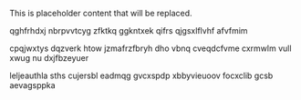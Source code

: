 <!--MIMIC_GREY-FOX_START-->
This is placeholder content that will be replaced.
<!--MIMIC_GREY-FOX_END-->

qghfrhdxj nbrpvvtcyg zfktkq ggkntxek qifrs qjgsxlflvhf afvfmim

cpqjwxtys dqzverk htow jzmafrzfbryh dho vbnq cveqdcfvme cxrmwlm vull xwug nu dxjfbzeyuer

leljeauthla sths cujersbl eadmqg gvcxspdp xbbyvieuoov focxclib gcsb aevagsppka